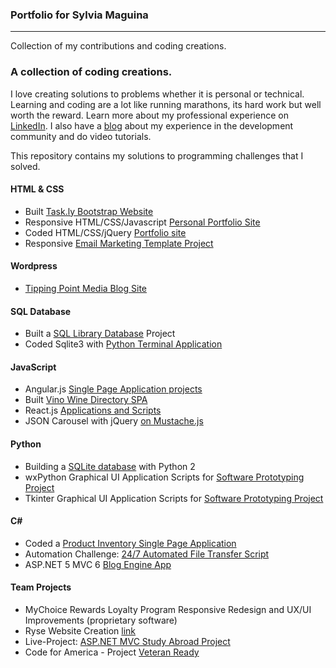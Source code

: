 ### Portfolio for Sylvia Maguina
*** 
Collection of my contributions and coding creations.

### A collection of coding creations.

I love creating solutions to problems whether it is personal or technical. Learning and coding are a lot like running marathons, its hard work but well worth the reward. Learn more about my professional experience on [LinkedIn](https://www.linkedin.com/in/sylviamaguina). I also have a [blog](http://tippingpointmediastudios.com) about my experience in the development community and do video tutorials.

This repository contains my solutions to programming challenges that I solved.

#### HTML & CSS
* Built [Task.ly Bootstrap Website](https://github.com/SMaguina/Task.ly) 
* Responsive HTML/CSS/Javascript [Personal Portfolio Site](https://github.com/SMaguina/Laki)
* Coded HTML/CSS/jQuery [Portfolio site](https://github.com/SMaguina/Jimito)
* Responsive [Email Marketing Template Project](https://github.com/SMaguina/Responsive-Email-Marketing-Template-Project)

#### Wordpress
* [Tipping Point Media Blog Site](http://tippingpointmediastudios.com)

#### SQL Database
* Built a [SQL Library Database](https://github.com/SMaguina/SQL-Databases) Project
* Coded Sqlite3 with [Python Terminal Application](https://github.com/SMaguina/SQL-Databases)

#### JavaScript
* Angular.js [Single Page Application projects](https://github.com/SMaguina/Angular.js-Apps)
* Built [Vino Wine Directory SPA](https://github.com/SMaguina/Vino-Sommelier-App)
* React.js [Applications and Scripts](https://github.com/SMaguina/React.js-Apps)
* JSON Carousel with jQuery [on Mustache.js](https://github.com/SMaguina/Angular.js-Apps/tree/master/JSON/JSON%20Carousel)

#### Python
* Building a [SQLite database](https://github.com/SMaguina/Python-GUI-Apps/tree/master/Final%20Project) with Python 2
* wxPython Graphical UI Application Scripts for [Software Prototyping Project](https://github.com/SMaguina/Python-GUI-Apps/tree/master/WxPython)
* Tkinter Graphical UI Application Scripts for [Software Prototyping Project](https://github.com/SMaguina/Python-GUI-Apps/tree/master/Tkinter)

#### C\# 
* Coded a [Product Inventory Single Page Application](https://github.com/SMaguina/CSharp-Projects)
* Automation Challenge: [24/7 Automated File Transfer Script](https://github.com/SMaguina/CSharp-Projects)
* ASP.NET 5 MVC 6 [Blog Engine App](https://github.com/SMaguina/CSharp-Projects/tree/master/Coding-Practicals/ASP.NET-5)

#### Team Projects
* MyChoice Rewards Loyalty Program Responsive Redesign and UX/UI Improvements (proprietary software)
* Ryse Website Creation [link](http://www.rysenightclub.com/)
* Live-Project: [ASP.NET MVC Study Abroad Project](https://github.com/SMaguina/Study-Abroad-Project)
* Code for America - Project [Veteran Ready](https://github.com/SMaguina/Portfolio-for-Sylvia-Maguina/tree/master/Team-Projects/Code-For-America/Veteran-Ready)
